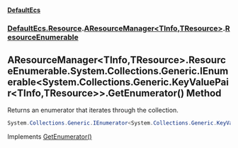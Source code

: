 #### [DefaultEcs](DefaultEcs.md 'DefaultEcs')
### [DefaultEcs.Resource](DefaultEcs.md#DefaultEcs_Resource 'DefaultEcs.Resource').[AResourceManager&lt;TInfo,TResource&gt;](AResourceManager_TInfo_TResource_.md 'DefaultEcs.Resource.AResourceManager&lt;TInfo,TResource&gt;').[ResourceEnumerable](AResourceManager_TInfo_TResource__ResourceEnumerable.md 'DefaultEcs.Resource.AResourceManager&lt;TInfo,TResource&gt;.ResourceEnumerable')
## AResourceManager&lt;TInfo,TResource&gt;.ResourceEnumerable.System.Collections.Generic.IEnumerable&lt;System.Collections.Generic.KeyValuePair&lt;TInfo,TResource&gt;&gt;.GetEnumerator() Method
Returns an enumerator that iterates through the collection.  
```csharp
System.Collections.Generic.IEnumerator<System.Collections.Generic.KeyValuePair<TInfo,TResource>> System.Collections.Generic.IEnumerable<System.Collections.Generic.KeyValuePair<TInfo,TResource>>.GetEnumerator();
```

Implements [GetEnumerator()](https://docs.microsoft.com/en-us/dotnet/api/System.Collections.Generic.IEnumerable-1.GetEnumerator 'System.Collections.Generic.IEnumerable`1.GetEnumerator')  
